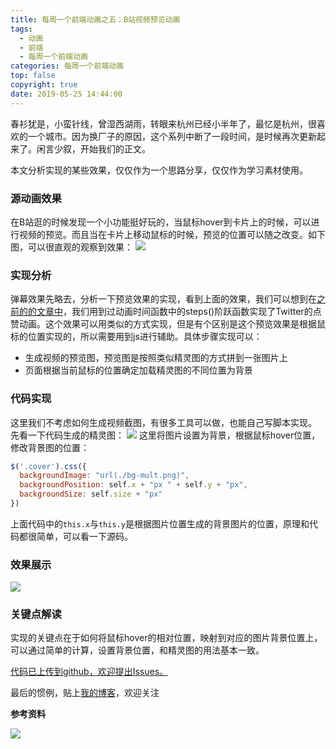 ```yaml
---
title: 每周一个前端动画之五：B站视频预览动画
tags:
  - 动画
  - 前端
  - 每周一个前端动画
categories: 每周一个前端动画
top: false
copyright: true
date: 2019-05-25 14:44:00
---
```

春衫犹是，小蛮针线，曾湿西湖雨，转眼来杭州已经小半年了，最忆是杭州，很喜欢的一个城市。因为换厂子的原因，这个系列中断了一段时间，是时候再次更新起来了。闲言少叙，开始我们的正文。

本文分析实现的某些效果，仅仅作为一个思路分享，仅仅作为学习素材使用。
<!--more-->
### 源动画效果
在B站逛的时候发现一个小功能挺好玩的，当鼠标hover到卡片上的时候，可以进行视频的预览。而且当在卡片上移动鼠标的时候，预览的位置可以随之改变。如下图，可以很直观的观察到效果：
![](http://static.zhyjor.com/week-5-source.gif)

### 实现分析
弹幕效果先略去，分析一下预览效果的实现，看到上面的效果，我们可以想到在[之前的的文章中](https://juejin.im/post/5a918bcf6fb9a063475f9bf1)，我们用到过动画时间函数中的steps()阶跃函数实现了Twitter的点赞动画。这个效果可以用类似的方式实现，但是有个区别是这个预览效果是根据鼠标的位置实现的，所以需要用到js进行辅助。具体步骤实现可以：
* 生成视频的预览图，预览图是按照类似精灵图的方式拼到一张图片上
* 页面根据当前鼠标的位置确定加载精灵图的不同位置为背景

### 代码实现
这里我们不考虑如何生成视频截图，有很多工具可以做，也能自己写脚本实现。
先看一下代码生成的精灵图：
![](http://static.zhyjor.com/006tNc79ly1g3gz36c0bdj30k505rjsm.jpg)
这里将图片设置为背景，根据鼠标hover位置，修改背景图的位置：
```js
$('.cover').css({
  backgroundImage: "url(./bg-mult.png)",
  backgroundPosition: self.x + "px " + self.y + "px",
  backgroundSize: self.size + "px"
})
```
上面代码中的`this.x`与`this.y`是根据图片位置生成的背景图片的位置，原理和代码都很简单，可以看一下源码。

### 效果展示
![](http://static.zhyjor.com/week-5-page.gif)
### 关键点解读
实现的关键点在于如何将鼠标hover的相对位置，映射到对应的图片背景位置上，可以通过简单的计算，设置背景位置，和精灵图的用法基本一致。

[代码已上传到github，欢迎提出Issues。](https://github.com/zhyjor/animation-css-demos.git)

最后的惯例，贴上[我的博客](https://github.com/zhyjor/homepage-index)，欢迎关注


**参考资料**
[]()

![](http://static.zhyjor.com/wexin.png)